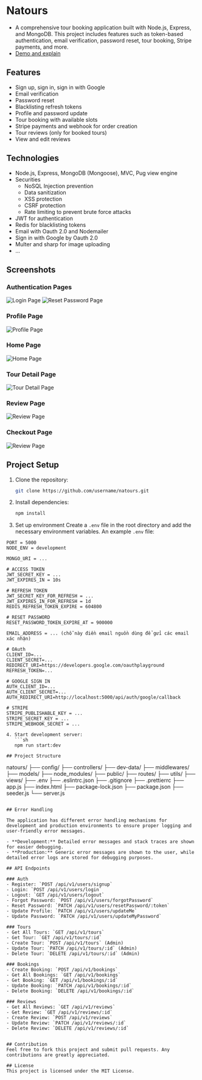 

# Natours

- A comprehensive tour booking application built with Node.js, Express, and MongoDB. This project includes features such as token-based authentication, email verification, password reset, tour booking, Stripe payments, and more.
- [Demo and explain](https://youtu.be/ljyVbjtQVG8)

## Features

- Sign up, sign in, sign in with Google
- Email verification
- Password reset
- Blacklisting refresh tokens
- Profile and password update
- Tour booking with available slots
- Stripe payments and webhook for order creation
- Tour reviews (only for booked tours)
- View and edit reviews

## Technologies

- Node.js, Express, MongoDB (Mongoose), MVC, Pug view engine
- Securities
  - NoSQL Injection prevention
  - Data sanitization
  - XSS protection
  - CSRF protection
  - Rate limiting to prevent brute force attacks
- JWT for authentication
- Redis for blacklisting tokens
- Email with Oauth 2.0 and Nodemailer
- Sign in with Google by Oauth 2.0
- Multer and sharp for image uploading
- ...

## Screenshots
### Authentication Pages
![Login Page](./screenshots/login.png)
![Reset Password Page](./screenshots/reset_password.png)

### Profile Page
![Profile Page](./screenshots/profile.png)

### Home Page
![Home Page](./screenshots/home.png)

### Tour Detail Page
![Tour Detail Page](./screenshots/tour_detail.png)

### Review Page
![Review Page](./screenshots/review.png)

### Checkout Page
![Review Page](./screenshots/checkout.png)

## Project Setup

1. Clone the repository:
   ```sh
   git clone https://github.com/username/natours.git
   
2. Install dependencies:
   ```sh
   npm install

3. Set up environment
Create a `.env` file in the root directory and add the necessary environment variables. An example `.env` file:
```env
PORT = 5000
NODE_ENV = development

MONGO_URI = ...

# ACCESS TOKEN
JWT_SECRET_KEY = ...
JWT_EXPIRES_IN = 10s

# REFRESH TOKEN
JWT_SECRET_KEY_FOR_REFRESH = ...
JWT_EXPIRES_IN_FOR_REFRESH = 1d
REDIS_REFRESH_TOKEN_EXPIRE = 604800

# RESET PASSWORD
RESET_PASSWORD_TOKEN_EXPIRE_AT = 900000

EMAIL_ADDRESS = ... (chỗ này điền email nguồn dùng để gửi các email xác nhận)

# OAuth
CLIENT_ID=...
CLIENT_SECRET=...
REDIRECT_URI=https://developers.google.com/oauthplayground
REFRESH_TOKEN=...

# GOOGLE SIGN IN
AUTH_CLIENT_ID=...
AUTH_CLIENT_SECRET=...
AUTH_REDIRECT_URI=http://localhost:5000/api/auth/google/callback

# STRIPE
STRIPE_PUBLISHABLE_KEY = ...
STRIPE_SECRET_KEY = ...
STRIPE_WEBHOOK_SECRET = ...

4. Start development server:
   ```sh
   npm run start:dev

## Project Structure
```
natours/
├── config/
├── controllers/
├── dev-data/
├── middlewares/
├── models/
├── node_modules/
├── public/
├── routes/
├── utils/
├── views/
├── .env
├── .eslintrc.json
├── .gitignore
├── .prettierrc
├── app.js
├── index.html
├── package-lock.json
├── package.json
├── seeder.js
└── server.js
```

## Error Handling

The application has different error handling mechanisms for development and production environments to ensure proper logging and user-friendly error messages.

- **Development:** Detailed error messages and stack traces are shown for easier debugging.
- **Production:** Generic error messages are shown to the user, while detailed error logs are stored for debugging purposes.

## API Endpoints

### Auth
- Register: `POST /api/v1/users/signup`
- Login: `POST /api/v1/users/login`
- Logout: `GET /api/v1/users/logout`
- Forgot Password: `POST /api/v1/users/forgotPassword`
- Reset Password: `PATCH /api/v1/users/resetPassword/:token`
- Update Profile: `PATCH /api/v1/users/updateMe`
- Update Password: `PATCH /api/v1/users/updateMyPassword`

### Tours
- Get All Tours: `GET /api/v1/tours`
- Get Tour: `GET /api/v1/tours/:id`
- Create Tour: `POST /api/v1/tours` (Admin)
- Update Tour: `PATCH /api/v1/tours/:id` (Admin)
- Delete Tour: `DELETE /api/v1/tours/:id` (Admin)

### Bookings
- Create Booking: `POST /api/v1/bookings`
- Get All Bookings: `GET /api/v1/bookings`
- Get Booking: `GET /api/v1/bookings/:id`
- Update Booking: `PATCH /api/v1/bookings/:id`
- Delete Booking: `DELETE /api/v1/bookings/:id`

### Reviews
- Get All Reviews: `GET /api/v1/reviews`
- Get Review: `GET /api/v1/reviews/:id`
- Create Review: `POST /api/v1/reviews`
- Update Review: `PATCH /api/v1/reviews/:id`
- Delete Review: `DELETE /api/v1/reviews/:id`


## Contribution
Feel free to fork this project and submit pull requests. Any contributions are greatly appreciated.

## License
This project is licensed under the MIT License.
